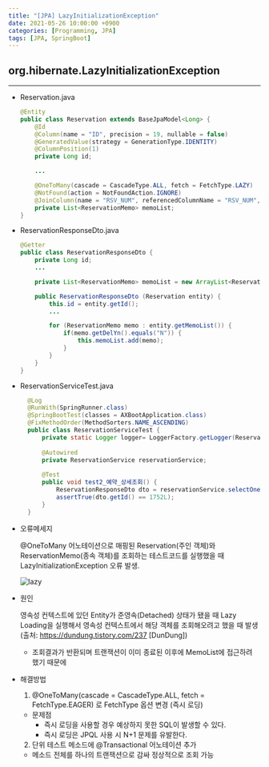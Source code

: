 ```yaml
---
title: "[JPA] LazyInitializationException"
date: 2021-05-26 10:00:00 +0900
categories: [Programming, JPA]
tags: [JPA, SpringBoot]
---
```


## org.hibernate.LazyInitializationException

---

- Reservation.java

  ```java
  @Entity
  public class Reservation extends BaseJpaModel<Long> {
      @Id
      @Column(name = "ID", precision = 19, nullable = false)
      @GeneratedValue(strategy = GenerationType.IDENTITY)
      @ColumnPosition(1)
      private Long id;
  
      ...
  
      @OneToMany(cascade = CascadeType.ALL, fetch = FetchType.LAZY)
      @NotFound(action = NotFoundAction.IGNORE)
      @JoinColumn(name = "RSV_NUM", referencedColumnName = "RSV_NUM", insertable = false, updatable = false)
      private List<ReservationMemo> memoList;
  }
  ```



- ReservationResponseDto.java

  ```java
  @Getter
  public class ReservationResponseDto {
      private Long id;
      ...
  
      private List<ReservationMemo> memoList = new ArrayList<ReservationMemo>();
  
      public ReservationResponseDto (Reservation entity) {
          this.id = entity.getId();
          ...
  
          for (ReservationMemo memo : entity.getMemoList()) {
              if(memo.getDelYn().equals("N")) {
                  this.memoList.add(memo);
              }
          }
      }
  }
  ```

  

- ReservationServiceTest.java

  ``` java
    @Log
    @RunWith(SpringRunner.class)
    @SpringBootTest(classes = AXBootApplication.class)
    @FixMethodOrder(MethodSorters.NAME_ASCENDING)
    public class ReservationServiceTest {
        private static Logger logger= LoggerFactory.getLogger(ReservationServiceTest.class);
    
        @Autowired
        private ReservationService reservationService;    
    	
        @Test
        public void test2_예약_상세조회() {
            ReservationResponseDto dto = reservationService.selectOne(1752L);
            assertTrue(dto.getId() == 1752L);
        }
    }
  ```

- 오류메세지

  @OneToMany 어노테이션으로 매핑된 Reservation(주인 객체)와 ReservationMemo(종속 객체)를 조회하는 테스트코드를 실행했을 때 LazyInitializationException 오류 발생.

  ![lazy](https://user-images.githubusercontent.com/70506979/119601198-a23d6f00-be23-11eb-9858-e610eea03a77.PNG)

  

- 원인

  영속성 컨텍스트에 있던 Entity가 준영속(Detached) 상태가 됐을 때 Lazy Loading을 실행해서 영속성 컨텍스트에서 해당 객체를 조회해오려고 했을 때 발생 (출처: https://dundung.tistory.com/237 [DunDung])

  - 조회결과가 반환되며 트랜잭션이 이미 종료된 이후에 MemoList에 접근하려 했기 때문에

- 해결방법
  1.  @OneToMany(cascade = CascadeType.ALL, fetch = FetchType.EAGER) 로 FetchType 옵션 변경 (즉시 로딩)
     - 문제점 
       - 즉시 로딩을 사용할 경우 예상하지 못한 SQL이 발생할 수 있다.
       - 즉시 로딩은 JPQL 사용 시 N+1 문제를 유발한다.
  2.  단위 테스트 메소드에 @Transactional 어노테이션 추가
     - 메소드 전체를 하나의 트랜잭션으로 감싸 정상적으로 조회 가능